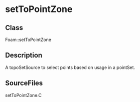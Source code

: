 # setToPointZone 
## Class
Foam::setToPointZone

## Description
A topoSetSource to select points based on usage in a pointSet.

## SourceFiles
setToPointZone.C

